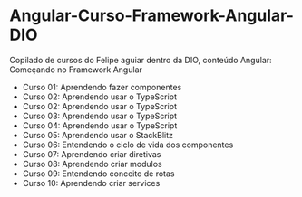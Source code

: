 # Angular-Curso-Framework-Angular-DIO
Copilado de cursos do Felipe aguiar dentro da DIO, conteúdo Angular: Começando no Framework Angular
- Curso 01: Aprendendo fazer componentes
- Curso 02: Aprendendo usar o TypeScript
- Curso 02: Aprendendo usar o TypeScript
- Curso 03: Aprendendo usar o TypeScript
- Curso 04: Aprendendo usar o TypeScript
- Curso 05: Aprendendo usar o StackBlitz
- Curso 06: Entendendo o ciclo de vida dos componentes
- Curso 07: Aprendendo criar diretivas
- Curso 08: Aprendendo criar modulos
- Curso 09: Entendendo conceito de rotas 
- Curso 10: Aprendendo criar services

